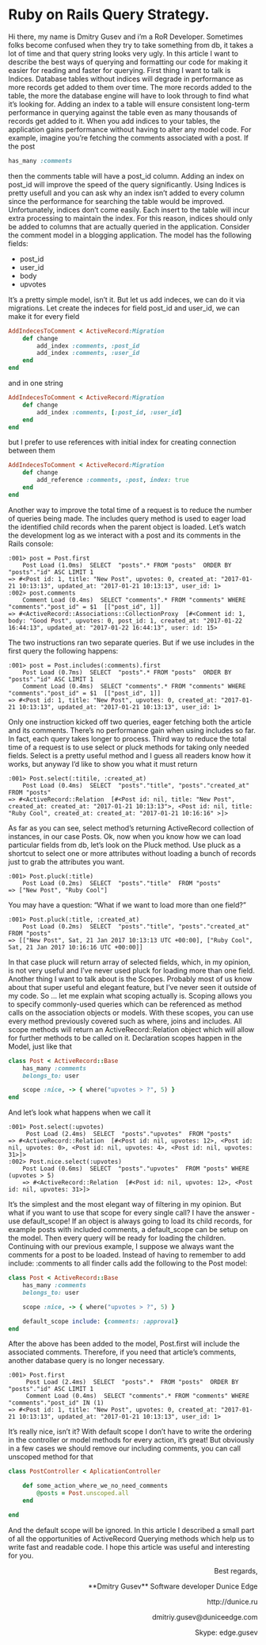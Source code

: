 # Ruby on Rails Query Strategy.
Hi there, my name is Dmitry Gusev and i’m a RoR Developer.
Sometimes folks become confused when they try to take something from db, it takes a lot of time and that query string looks very ugly. In this article I want to describe the best ways of querying and formatting our code for making it easier for reading and faster for querying.
First thing I want to talk is Indices. Database tables without indices will degrade in performance as more records get added to them over time. The more records added to the table, the more the database engine will have to look through to find what it’s looking for. Adding an index to a table will ensure consistent long-term performance in querying against the table even as many thousands of records get added to it.
When you add indices to your tables, the application gains performance without having to alter any model code.
For example, imagine you’re fetching the comments associated with a post. If the post
```ruby
has_many :comments
```
then the comments table will have a post_id column. Adding an index on post_id will improve the speed of the query significantly.
Using Indices is pretty usefull and you can ask why an index isn’t added to every column since the performance for searching the table would be improved. Unfortunately, indices don’t come easily. Each insert to the table will incur extra processing to maintain the index. For this reason, indices should only be added to columns that are actually queried in the application.
Consider the comment model in a blogging application. The model has the following fields:
* post_id
* user_id
* body
* upvotes

It’s a pretty simple model, isn’t it. But let us add indeces, we can do it via migrations. Let create the indeces for field post_id and user_id, we can make it for every field
```ruby
AddIndecesToComment < ActiveRecord:Migration
    def change
        add_index :comments, :post_id
        add_index :comments, :user_id
    end
end
```
and in one string
```ruby
AddIndecesToComment < ActiveRecord:Migration
    def change
        add_index :comments, [:post_id, :user_id]
    end
end
```
but I prefer to use references with initial index for creating connection between them
```ruby
AddIndecesToComment < ActiveRecord:Migration
    def change
        add_reference :comments, :post, index: true
    end
end
```
Another way to improve the total time of a request is to reduce the number of queries being made. The includes query method is used to eager load the identified child records when the parent object is loaded. Let’s watch the development log as we interact with a post and its comments in the Rails console:
```
:001> post = Post.first
    Post Load (1.0ms)  SELECT  "posts".* FROM "posts"  ORDER BY "posts"."id" ASC LIMIT 1
=> #<Post id: 1, title: "New Post", upvotes: 0, created_at: "2017-01-21 10:13:13", updated_at: "2017-01-21 10:13:13", user_id: 1>
:002> post.comments
    Comment Load (0.4ms)  SELECT "comments".* FROM "comments" WHERE "comments"."post_id" = $1  [["post_id", 1]]
=> #<ActiveRecord::Associations::CollectionProxy  [#<Comment id: 1, body: "Good Post", upvotes: 0, post_id: 1, created_at: "2017-01-22 16:44:13", updated_at: "2017-01-22 16:44:13", user: id: 15>
```

The two instructions ran two separate queries. But if we use includes in the first query the following happens:
```
:001> post = Post.includes(:comments).first
    Post Load (0.7ms)  SELECT  "posts".* FROM "posts"  ORDER BY "posts"."id" ASC LIMIT 1
    Comment Load (0.4ms)  SELECT "comments".* FROM "comments" WHERE "comments"."post_id" = $1  [["post_id", 1]]
=> #<Post id: 1, title: "New Post", upvotes: 0, created_at: "2017-01-21 10:13:13", updated_at: "2017-01-21 10:13:13", user_id: 1>
```

Only one instruction kicked off two queries, eager fetching both the article and its comments. There’s no performance gain when using includes so far. In fact, each query takes longer to process.
Third way to reduce the total time of a request is to use select or pluck methods for taking only needed fields. Select is a pretty useful method and I guess all readers know how it works, but anyway I’d like to show you what it must return
```
:001> Post.select(:titile, :created_at)
    Post Load (0.4ms)  SELECT  "posts"."title", "posts"."created_at"  FROM "posts"
=> #<ActiveRecord::Relation  [#<Post id: nil, title: "New Post", created_at: created_at: "2017-01-21 10:13:13">, <Post id: nil, title: "Ruby Cool", created_at: created_at: "2017-01-21 10:16:16" >]>
```
As far as you can see, select method’s returning ActiveRecord collection of instances, in our case Posts.
Ok, now when you know how we can load particular fields from db, let’s look on the Pluck method. Use pluck as a shortcut to select one or more attributes without loading a bunch of records just to grab the attributes you want.
```
:001> Post.pluck(:title)
    Post Load (0.2ms)  SELECT  "posts"."title"  FROM "posts"
=> ["New Post", "Ruby Cool"]
```

You may have a question: “What if we want to load more than one field?”
```
:001> Post.pluck(:title, :created_at)
    Post Load (0.2ms)  SELECT  "posts"."title", "posts"."created_at"  FROM "posts"
=> [["New Post", Sat, 21 Jan 2017 10:13:13 UTC +00:00], ["Ruby Cool", Sat, 21 Jan 2017 10:16:16 UTC +00:00]]
```

In that case pluck will return array of selected fields, which, in my opinion, is not very useful and I’ve never used pluck for loading more than one field.
Another thing I want to talk about is the Scopes. Probably most of us know about that super useful and elegant feature, but I’ve never seen it outside of my code. So … let me explain what scoping actually is.
  Scoping allows you to specify commonly-used queries which can be referenced as method calls on the association objects or models. With these scopes, you can use every method previously covered such as where, joins and includes. All scope methods will return an ActiveRecord::Relation object which will allow for further methods to be called on it.
Declaration scopes happen in the Model, just like that
```ruby
class Post < ActiveRecord::Base
    has_many :comments
    belongs_to: user

    scope :nice, -> { where("upvotes > ?", 5) }
end
```
And let’s look what happens when we call it
```
:001> Post.select(:upvotes)
     Post Load (2.4ms)  SELECT  "posts"."upvotes"  FROM "posts"
=> #<ActiveRecord::Relation  [#<Post id: nil, upvotes: 12>, <Post id: nil, upvotes: 0>, <Post id: nil, upvotes: 4>, <Post id: nil, upvotes: 31>]>
:002> Post.nice.select(:upvotes)
    Post Load (0.6ms)  SELECT  "posts"."upvotes"  FROM "posts" WHERE (upvotes > 5)
    => #<ActiveRecord::Relation  [#<Post id: nil, upvotes: 12>, <Post id: nil, upvotes: 31>]>
```
It’s the simplest and the most elegant way of filtering in my opinion.
But what if you want to use that scope for every single call?
I have the answer - use default_scope!
If an object is always going to load its child records, for example posts with included comments, a default_scope can be setup on the model. Then every query will be ready for loading the children.
Continuing with our previous example, I suppose we always want the comments for a post to be loaded. Instead of having to remember to add include: :comments to all finder calls add the following to the Post model:
```ruby
class Post < ActiveRecord::Base
    has_many :comments
    belongs_to: user

    scope :nice, -> { where("upvotes > ?", 5) }

    default_scope include: {comments: :approval}
end
```
After the above has been added to the model, Post.first will include the associated comments. Therefore, if you need that article’s comments, another database query is no longer necessary.
```
:001> Post.first
     Post Load (2.4ms)  SELECT  "posts".*  FROM "posts"  ORDER BY "posts"."id" ASC LIMIT 1
     Comment Load (0.4ms)  SELECT "comments".* FROM "comments" WHERE "comments"."post_id" IN (1)
=> #<Post id: 1, title: "New Post", upvotes: 0, created_at: "2017-01-21 10:13:13", updated_at: "2017-01-21 10:13:13", user_id: 1>
```
It’s really nice, isn’t it? With default scope I don’t have to write the ordering in the controller or model methods for every action, it’s great!
But obviously in a few cases we should remove our including comments, you can call unscoped method for that
```ruby
class PostController < AplicationController

    def some_action_where_we_no_need_comments
        @posts = Post.unscoped.all
    end

end
```

And the default scope will be ignored.
In this article I described  a small  part of all the opportunities of ActiveRecord Querying  methods which help us to write fast and readable code. I hope this article was useful and interesting for you.

<p align="right">Best regards,</p>
<p align="right">**Dmitry Gusev** Software developer Dunice Edge</p>
<p align="right">http://dunice.ru</p>
<p align="right">dmitriy.gusev@duniceedge.com</p>
<p align="right">Skype: edge.gusev</p>
